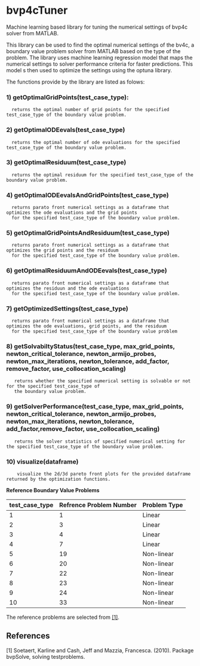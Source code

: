 # bvp4cTuner
Machine learning based library for tuning the numerical settings of bvp4c solver from MATLAB.

This library can be used to find the optimal numerical settings of the
bv4c, a boundary value problem solver from MATLAB based on the type of the problem.
The library uses machine learning regression model that maps the numerical settings to
solver performance criteria for faster predictions. This model s then used to optimize the settings 
using the optuna library.

The functions provide by the library are listed as folows:

 ### 1)  getOptimalGridPoints(test_case_type):
      returns the optimal number of grid points for the specified test_case_type of the boundary value problem.
      
 ### 2)  getOptimalODEevals(test_case_type)
      returns the optimal number of ode evaluations for the specified test_case_type of the boundary value problem.
      
 ### 3)  getOptimalResiduum(test_case_type)
      returns the optimal residuum for the specified test_case_type of the boundary value problem.
 
 ### 4)  getOptimalODEevalsAndGridPoints(test_case_type)
      returns parato front numerical settings as a dataframe that optimizes the ode evaluations and the grid points 
      for the specified test_case_type of the boundary value problem.
 
 ### 5)  getOptimalGridPointsAndResiduum(test_case_type)
      returns parato front numerical settings as a dataframe that optimizes the grid points and the residuum
      for the specified test_case_type of the boundary value problem.
   
 ### 6)  getOptimalResiduumAndODEevals(test_case_type)
      returns parato front numerical settings as a dataframe that optimizes the residuun and the ode evaluations 
      for the specified test_case_type of the boundary value problem.
   
 ### 7)  getOptimizedSettings(test_case_type)
      returns parato front numerical settings as a dataframe that optimizes the ode evaluations, grid points, and the residuum
      for the specified test_case_type of the boundary value problem
   
 ### 8)  getSolvabiltyStatus(test_case_type, max_grid_points, newton_critical_tolerance, newton_armijo_probes, newton_max_iterations, newton_tolerance,                          add_factor, remove_factor, use_collocation_scaling)
       returns whether the specified numerical setting is solvable or not for the specified test_case_type of 
       the boundary value problem.
   
 ### 9)  getSolverPerformance(test_case_type, max_grid_points, newton_critical_tolerance, newton_armijo_probes, newton_max_iterations, newton_tolerance,                        add_factor,remove_factor, use_collocation_scaling)
       returns the solver statistics of specified numerical setting for the specified test_case_type of the boundary value problem.
       
### 10)  visualize(dataframe)
        visualize the 2d/3d pareto front plots for the provided dataframe returned by the optimization functions.
        
        
**Reference Boundary Value Problems**

| test_case_type | Refrence Problem Number | Problem Type
| ----------- | ----------- |----------- |
|1|1|Linear|
|2|3|Linear|
|3|4|Linear|
|4|7|Linear|
|5|19|Non-linear|
|6|20|Non-linear|
|7|22|Non-linear|
|8|23|Non-linear|
|9|24|Non-linear|
|10|33|Non-linear|

The reference problems are selected from [[1]](#1).

## References
<a id="1">[1]</a> 
Soetaert, Karline and Cash, Jeff and Mazzia, Francesca. (2010). 
Package bvpSolve, solving testproblems.
